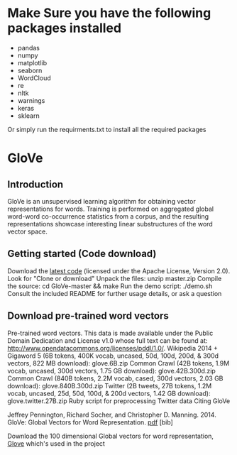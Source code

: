 # Make Sure you have the following packages installed
- pandas
- numpy
- matplotlib
- seaborn
- WordCloud
- re
- nltk
- warnings
- keras
- sklearn

Or simply run the requirments.txt to install all the required packages
# GloVe

## Introduction

GloVe is an unsupervised learning algorithm for obtaining vector representations for words. Training is performed on aggregated global word-word co-occurrence statistics from a corpus, and the resulting representations showcase interesting linear substructures of the word vector space.

## Getting started (Code download)

Download the [latest code](https://github.com/stanfordnlp/GloVe) (licensed under the Apache License, Version 2.0).
Look for "Clone or download"
Unpack the files:  unzip master.zip
Compile the source:  cd GloVe-master && make
Run the demo script: ./demo.sh
Consult the included README for further usage details, or ask a question

## Download pre-trained word vectors

Pre-trained word vectors. This data is made available under the Public Domain Dedication and License v1.0 whose full text can be found at: http://www.opendatacommons.org/licenses/pddl/1.0/.
Wikipedia 2014 + Gigaword 5 (6B tokens, 400K vocab, uncased, 50d, 100d, 200d, & 300d vectors, 822 MB download): glove.6B.zip
Common Crawl (42B tokens, 1.9M vocab, uncased, 300d vectors, 1.75 GB download): glove.42B.300d.zip
Common Crawl (840B tokens, 2.2M vocab, cased, 300d vectors, 2.03 GB download): glove.840B.300d.zip
Twitter (2B tweets, 27B tokens, 1.2M vocab, uncased, 25d, 50d, 100d, & 200d vectors, 1.42 GB download): glove.twitter.27B.zip
Ruby script for preprocessing Twitter data
Citing GloVe

Jeffrey Pennington, Richard Socher, and Christopher D. Manning. 2014. GloVe: Global Vectors for Word Representation. [pdf](https://nlp.stanford.edu/pubs/glove.pdf) [bib]

Download the 100 dimensional Global vectors for word representation, [Glove](https://nlp.stanford.edu/projects/glove/) which's used in the project
